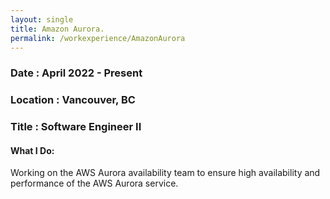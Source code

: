 ```yaml
---
layout: single
title: Amazon Aurora.
permalink: /workexperience/AmazonAurora
---
```

### Date : April 2022 - Present
### Location : Vancouver, BC
### Title : Software Engineer II

#### What I Do:
Working on the AWS Aurora availability team to ensure high availability and performance of the AWS Aurora service.
